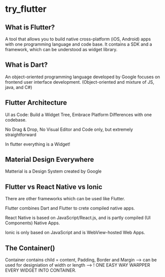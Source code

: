 # try_flutter

## What is Flutter?

A tool that allows you to build native cross-platform (iOS, Android) apps with one programming language and code base. It contains a SDK and a framework, which can be understood as widget library.

## What is Dart?

An object-oriented programming language developed by Google focuses on frontend user interface development. (Object-oriented and mixture of JS, java, and C#)

## Flutter Architecture
UI as Code: Build a Widget Tree, Embrace Platform Differences with one codebase.

No Drag & Drop, No Visual Editor and Code only, but extremely straightforward

In flutter everything is a Widget!

## Material Design Everywhere
Matterial is a Design System created by Google

## Flutter vs React Native vs Ionic
There are other frameworks which can be used like Flutter.

Flutter combines Dart and Flutter to crete compiled native apps.

React Native is based on JavaScript/React.js, and is partly compiled (UI Components) Native Apps.

Ionic is only based on JavaScript and is WebView-hosted Web Apps.

## The Container()
Container contains child = content, Padding, Border and Margin --> can be used for designiation of width or length --> ! ONE EASY WAY WARPPER EVERY WIDGET INTO CONTAINER.